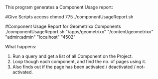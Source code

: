 This program generates a Component Usage report: 

#Give Scripts access
chmod 775 ./componentUsageReport.sh

#Component Usage Report for Geometrixx Components
./componentUsageReport.sh "/apps/geometrixx" "/content/geometrixx" "admin:admin" "localhost" "4502"

What happens:

1) Run a query and get a list of all Component on the Project.
2) Loop though each component, and find the no. of pages using it.
3) Also finds out if the page has been activated / deactivated / not-activated.